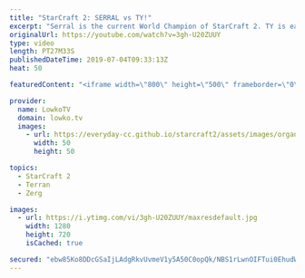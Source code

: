 ```yaml
---
title: "StarCraft 2: SERRAL vs TY!"
excerpt: "Serral is the current World Champion of StarCraft 2. TY is easily one of the best Terran players in the world. In today's video they face off against in each other in an epic match of top level professional StarCraft. This is a tournament match that was recently played at Homestory Cup.  Get exclusive"
originalUrl: https://youtube.com/watch?v=3gh-U20ZUUY
type: video
length: PT27M33S
publishedDateTime: 2019-07-04T09:33:13Z
heat: 50

featuredContent: "<iframe width=\"800\" height=\"500\" frameborder=\"0\" src=\"https://www.youtube.com/embed/3gh-U20ZUUY\" allow=\"accelerometer; autoplay; encrypted-media; gyroscope; picture-in-picture\" allowfullscreen></iframe>"

provider:
  name: LowkoTV
  domain: lowko.tv
  images:
    - url: https://everyday-cc.github.io/starcraft2/assets/images/organizations/lowko.tv-50x50.jpg
      width: 50
      height: 50

topics:
  - StarCraft 2
  - Terran
  - Zerg

images:
  - url: https://i.ytimg.com/vi/3gh-U20ZUUY/maxresdefault.jpg
    width: 1280
    height: 720
    isCached: true

secured: "ebw85Ko8DDcGSaIjLAdgRkvUvmeV1y5A50C0opQk/NBS1rLwnOIFTui0EhudWB6dPVhMcbPmJVsrKTPJlxSdEYO8LQ9cSsiXLHhoRTt6lHXT6dabCeXJgu5/2oy/SFhZkL+Z9kqQbjGzjPyjKWGArTqNi2cD+byZeT8Y9zFVDGixiLApisLaww0e07hdONvlQMTLbjx4HSZOIumnqXKRrj36JWNfHvsfcEHFOK/HuCSKiyTHXPYMivuwxQa7FrP230P49z2c1cdoq+EcKii12CnlFW6M7WYFubaivLDy/wWH5JslyNo+yjmT/4e+DfEAfxbDc7Xdv9vIaADUEpexRz9ctKrA9+cdjGSMCa14ivdvtCi6LjT7lRujIhgm0bz5WPfVW9k7lFRI66hqk9SWxoFsMHmB4m1wVnwHJV8jxPiEn9WzTblxvY5i3bGU2/gj;thl94JbJtvPtwJ4TsBlv6w=="
---
```


